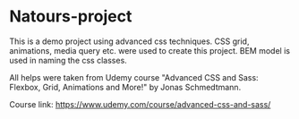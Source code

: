 # Natours-project

This is a demo project using advanced css techniques. CSS grid, animations, media query etc. were used to create this project. BEM model is used in naming the css classes.

All helps were taken from Udemy course "Advanced CSS and Sass: Flexbox, Grid, Animations and More!" by Jonas Schmedtmann.

Course link: https://www.udemy.com/course/advanced-css-and-sass/

